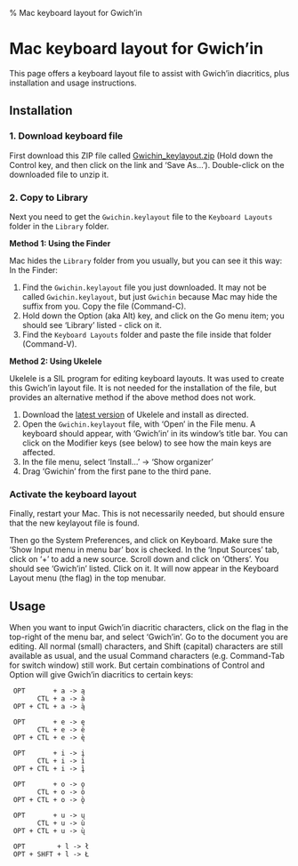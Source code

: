 % Mac keyboard layout for Gwich’in

# Mac keyboard layout for Gwich’in

This page offers a keyboard layout file to assist with Gwich’in
diacritics, plus installation and usage instructions.

## Installation

### 1. Download keyboard file

First download this ZIP file called
[Gwichin_keylayout.zip](../files/Gwichin_keylayout.zip) (Hold down the
Control key, and then click on the link and ‘Save
As...’). Double-click on the downloaded file to unzip it.

### 2. Copy to Library

Next you need to get the `Gwichin.keylayout` file to the `Keyboard
Layouts` folder in the `Library` folder.

**Method 1: Using the Finder**

Mac hides the `Library` folder from you usually, but you can see it
this way: In the Finder:

 1. Find the `Gwichin.keylayout` file you just downloaded. It may not
    be called `Gwichin.keylayout`, but just `Gwichin` because Mac may
    hide the suffix from you. Copy the file (Command-C).
 2. Hold down the Option (aka Alt) key, and click on the Go menu item;
    you should see ‘Library’ listed - click on it.
 3. Find the `Keyboard Layouts` folder and paste the file inside that
    folder (Command-V).

**Method 2: Using Ukelele**

Ukelele is a SIL program for editing keyboard layouts. It was used to
create this Gwich’in layout file. It is not needed for the
installation of the file, but provides an alternative method if the
above method does not work.

 1. Download the
    [latest version](https://software.sil.org/ukelele/#downloads) of
    Ukelele and install as directed.
 2. Open the `Gwichin.keylayout` file, with ‘Open’ in the File menu. A
    keyboard should appear, with ‘Gwich’in’ in its window’s title
    bar. You can click on the Modifier keys (see below) to see how the
    main keys are affected.
 3. In the file menu, select ‘Install...’ -> ‘Show organizer’
 4. Drag ‘Gwichin’ from the first pane to the third pane.

### Activate the keyboard layout

Finally, restart your Mac. This is not necessarily needed, but should
ensure that the new keylayout file is found.

Then go the System Preferences, and click on Keyboard.  Make sure the
‘Show Input menu in menu bar’ box is checked. In the ‘Input Sources’
tab, click on ‘+’ to add a new source. Scroll down and click on
‘Others’. You should see ‘Gwich’in’ listed. Click on it.  It will now
appear in the Keyboard Layout menu (the flag) in the top menubar.

## Usage

When you want to input Gwich’in diacritic characters, click on the
flag in the top-right of the menu bar, and select ‘Gwich’in’. Go to
the document you are editing. All normal (small) characters, and Shift
(capital) characters are still available as usual, and the usual
Command characters (e.g. Command-Tab for switch window) still
work. But certain combinations of Control and Option will give
Gwich’in diacritics to certain keys:

```
 OPT       + a -> ą
       CTL + a -> à
 OPT + CTL + a -> ą̀

 OPT       + e -> ę
       CTL + e -> è
 OPT + CTL + e -> ę̀

 OPT       + i -> į
       CTL + i -> ì
 OPT + CTL + i -> ̀į

 OPT       + o -> ǫ
       CTL + o -> ò
 OPT + CTL + o -> ̀ǫ

 OPT       + u -> ų
       CTL + u -> ù
 OPT + CTL + u -> ų̀

 OPT        + l -> ł
 OPT + SHFT + l -> Ł
```
